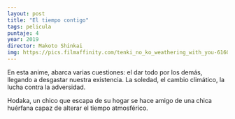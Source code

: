 ```yaml
---
layout: post
title: "El tiempo contigo"
tags: pelicula
puntaje: 4
year: 2019
director: Makoto Shinkai
img: https://pics.filmaffinity.com/tenki_no_ko_weathering_with_you-616038056-mmed.jpg
---
```


En esta anime, abarca varias cuestiones: el dar todo por los demás, llegando a desgastar nuestra existencia. La soledad, el cambio climático, la lucha contra la adversidad.

Hodaka, un chico que escapa de su hogar se hace amigo de una chica huérfana capaz de alterar el tiempo atmosférico.
